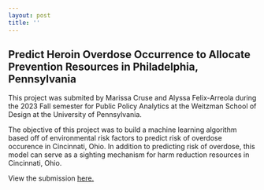 ```yaml
---
layout: post
title: ''
---
```


## Predict Heroin Overdose Occurrence to Allocate Prevention Resources in Philadelphia, Pennsylvania
This project was submited by Marissa Cruse and Alyssa Felix-Arreola during the 2023 Fall semester for Public Policy Analytics at the Weitzman School of Design at the University of Pennsylvania. 

The objective of this project was to build a machine learning algorithm based off of environmental risk factors to predict risk of overdose occurence in Cincinnati, Ohio. In addition to predicting risk of overdose, this model can serve as a sighting mechanism for harm reduction resources in Cincinnati, Ohio.

View the submission [here.](https://crusem.github.io/PPA_Final/)
